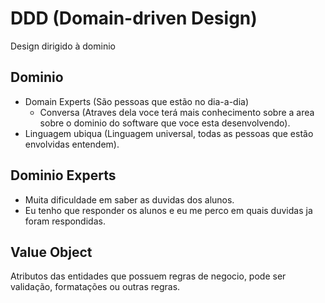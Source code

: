 # DDD (Domain-driven Design) 

Design dirigido à dominio

## Dominio 

- Domain Experts (São pessoas que estão no dia-a-dia)
  - Conversa (Atraves dela voce terá mais conhecimento sobre a area sobre o dominio do software que voce esta desenvolvendo).
- Linguagem ubiqua
  (Linguagem universal, todas as pessoas que estão envolvidas entendem).

## Dominio  Experts

- Muita dificuldade em saber as duvidas dos alunos.
- Eu tenho que responder os alunos e eu me perco em quais duvidas ja foram respondidas.


## Value Object

Atributos das entidades que possuem regras de negocio, pode ser validação, formatações ou outras regras.
